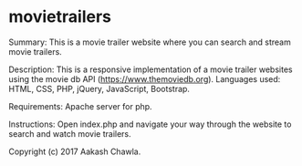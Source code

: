 # movietrailers

Summary:
This is a movie trailer website where you can search and stream movie trailers.

Description:
This is a responsive implementation of a movie trailer websites using the movie db API (https://www.themoviedb.org).
Languages used: HTML, CSS, PHP, jQuery, JavaScript, Bootstrap.

Requirements:
Apache server for php.

Instructions:
Open index.php and navigate your way through the website to search and watch movie trailers.

Copyright (c) 2017 Aakash Chawla.
